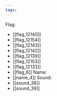 ```yaml
---
tags:
---
```

Flag:
- [[flag_12140]]
- [[flag_12154]]
- [[flag_12143]]
- [[flag_12142]]
- [[flag_12139]]
- [[flag_12153]]
- [[flag_12133]]
- [[flag_6]]
Name:
- [[name_4]]
Sound:
- [[sound_38]]
- [[sound_39]]
